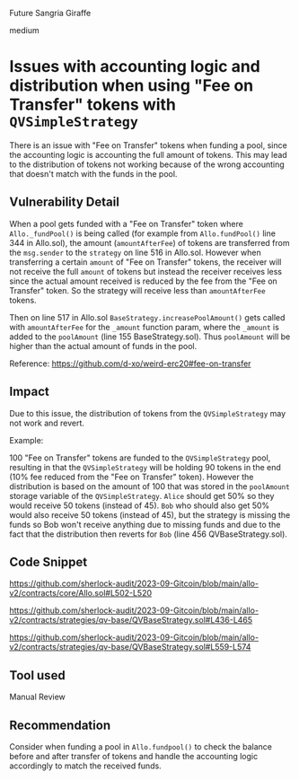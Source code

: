 Future Sangria Giraffe

medium

# Issues with accounting logic and distribution when using "Fee on Transfer" tokens with `QVSimpleStrategy`

There is an issue with "Fee on Transfer" tokens when funding a pool, since the accounting logic is accounting the full amount of tokens. This may lead to the distribution of tokens not working because of the wrong accounting that doesn't match with the funds in the pool.

## Vulnerability Detail

When a pool gets funded with a "Fee on Transfer" token where `Allo._fundPool()` is being called (for example from `Allo.fundPool()` line 344 in Allo.sol), the amount (`amountAfterFee`) of tokens are transferred from the `msg.sender` to the `strategy` on line 516 in Allo.sol. However when transferring a certain `amount` of "Fee on Transfer" tokens, the receiver will not receive the full `amount` of tokens but instead the receiver receives less since the actual amount received is reduced by the fee from the "Fee on Transfer" token. So the strategy will receive less than `amountAfterFee` tokens.

Then on line 517 in Allo.sol `BaseStrategy.increasePoolAmount()` gets called with `amountAfterFee` for the `_amount` function param, where the `_amount` is added to the `poolAmount` (line 155 BaseStrategy.sol). Thus `poolAmount` will be higher than the actual amount of funds in the pool.

Reference: https://github.com/d-xo/weird-erc20#fee-on-transfer

## Impact

Due to this issue, the distribution of tokens from the `QVSimpleStrategy` may not work and revert.

Example:

100 "Fee on Transfer" tokens are funded to the `QVSimpleStrategy` pool, resulting in that the `QVSimpleStrategy` will be holding 90 tokens in the end (10% fee reduced from the "Fee on Transfer" token). However the distribution is based on the amount of 100 that was stored in the `poolAmount` storage variable of the `QVSimpleStrategy`. `Alice` should get 50% so they would receive 50 tokens (instead of 45). `Bob` who should also get 50% would also receive 50 tokens (instead of 45), but the strategy is missing the funds so Bob won't receive anything due to missing funds and due to the fact that the distribution then reverts for `Bob` (line 456 QVBaseStrategy.sol).

## Code Snippet

https://github.com/sherlock-audit/2023-09-Gitcoin/blob/main/allo-v2/contracts/core/Allo.sol#L502-L520

https://github.com/sherlock-audit/2023-09-Gitcoin/blob/main/allo-v2/contracts/strategies/qv-base/QVBaseStrategy.sol#L436-L465

https://github.com/sherlock-audit/2023-09-Gitcoin/blob/main/allo-v2/contracts/strategies/qv-base/QVBaseStrategy.sol#L559-L574

## Tool used

Manual Review

## Recommendation

Consider when funding a pool in `Allo.fundpool()` to check the balance before and after transfer of tokens and handle the accounting logic accordingly to match the received funds.